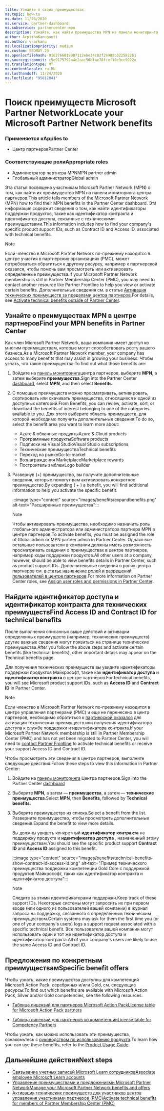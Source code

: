 ```yaml
---
title: Узнайте о своих преимуществах
ms.topic: how-to
ms.date: 11/23/2020
ms.service: partner-dashboard
ms.subservice: partnercenter-mpn
description: Узнайте, как найти преимущества MPN на панели мониторинга центра партнеров. Содержит сведения о том, как найти идентификатор доступа и идентификатор контракта для технических преимуществ.
author: ArpithaKanuganti
ms.author: v-arkanu
ms.localizationpriority: medium
ms.custom: SEOMAY.20
ms.openlocfilehash: 0162766018087112ebe34c82f29902b3225822b1
ms.sourcegitcommit: c5e9175792a4e2aac50bfae78fcef18e3cc9922a
ms.translationtype: MT
ms.contentlocale: ru-RU
ms.lasthandoff: 11/24/2020
ms.locfileid: "95812841"
---
```

# <a name="locate-your-microsoft-partner-network-benefits"></a><span data-ttu-id="e773a-104">Поиск преимуществ Microsoft Partner Network</span><span class="sxs-lookup"><span data-stu-id="e773a-104">Locate your Microsoft Partner Network benefits</span></span> 

### <a name="applies-to"></a><span data-ttu-id="e773a-105">Применяется к</span><span class="sxs-lookup"><span data-stu-id="e773a-105">Applies to</span></span>

- <span data-ttu-id="e773a-106">Центр партнеров</span><span class="sxs-lookup"><span data-stu-id="e773a-106">Partner Center</span></span>

### <a name="appropriate-roles"></a><span data-ttu-id="e773a-107">Соответствующие роли</span><span class="sxs-lookup"><span data-stu-id="e773a-107">Appropriate roles</span></span>

- <span data-ttu-id="e773a-108">Администратор партнера MPN</span><span class="sxs-lookup"><span data-stu-id="e773a-108">MPN partner admin</span></span>
- <span data-ttu-id="e773a-109">Глобальный администратор</span><span class="sxs-lookup"><span data-stu-id="e773a-109">Global admin</span></span>

<span data-ttu-id="e773a-110">Эта статья посвящена участникам Microsoft Partner Network (MPN) о том, как найти их преимущества MPN на панели мониторинга центра партнеров.</span><span class="sxs-lookup"><span data-stu-id="e773a-110">This article tells members of the Microsoft Partner Network (MPN) how to find their MPN benefits in the Partner Center dashboard.</span></span> <span data-ttu-id="e773a-111">Эта информация содержит сведения о том, как найти идентификаторы поддержки продуктов, такие как идентификатор контракта и идентификатор доступа, связанные с техническими преимуществами.</span><span class="sxs-lookup"><span data-stu-id="e773a-111">This information includes how to find your company's specific product support IDs, such as Contract ID and Access ID, associated with technical benefits.</span></span>

>[!NOTE]
> <span data-ttu-id="e773a-112">Если членство в Microsoft Partner Network по-прежнему находится в центре участия в партнерских организациях (PMC), может потребоваться обратиться к другому ресурсу, например к партнерской оказался, чтобы помочь вам просмотреть или активировать определенные преимущества.</span><span class="sxs-lookup"><span data-stu-id="e773a-112">If your Microsoft Partner Network membership is still in Partner Membership Center (PMC), you may need to contact another resource like Partner Frontline to help you view or activate certain benefits.</span></span> <span data-ttu-id="e773a-113">Дополнительные сведения см. в статье [Активация технических преимуществ за пределами центра партнеров](partner-membership-center-tech-benefits-activate.md).</span><span class="sxs-lookup"><span data-stu-id="e773a-113">For details, see [Activate technical benefits outside of Partner Center](partner-membership-center-tech-benefits-activate.md).</span></span>

## <a name="find-your-mpn-benefits-in-partner-center"></a><span data-ttu-id="e773a-114">Узнайте о преимуществах MPN в центре партнеров</span><span class="sxs-lookup"><span data-stu-id="e773a-114">Find your MPN benefits in Partner Center</span></span>

<span data-ttu-id="e773a-115">Как член Microsoft Partner Network, ваша компания имеет доступ ко многим преимуществам, которые могут способствовать росту вашего бизнеса.</span><span class="sxs-lookup"><span data-stu-id="e773a-115">As a Microsoft Partner Network member, your company has access to many benefits that may assist in growing your business.</span></span> <span data-ttu-id="e773a-116">Чтобы узнать, что такое преимущества:</span><span class="sxs-lookup"><span data-stu-id="e773a-116">To find out what those benefits are:</span></span>

1. <span data-ttu-id="e773a-117">Войдите на [панель мониторинга](https://partner.microsoft.com/dashboard/home)центра партнеров, выберите **MPN**, а затем выберите **преимущества**.</span><span class="sxs-lookup"><span data-stu-id="e773a-117">Sign into the Partner Center [dashboard](https://partner.microsoft.com/dashboard/home), select **MPN**, and then select **Benefits**.</span></span>

2. <span data-ttu-id="e773a-118">С помощью преимуществ можно просматривать, активировать, сортировать или скачивать преимущества, относящиеся к одной из доступных категорий.</span><span class="sxs-lookup"><span data-stu-id="e773a-118">From Benefits, you can review, activate, sort, or download the benefits of interest belonging to one of the categories available to you.</span></span> <span data-ttu-id="e773a-119">Для этого выберите область преимуществ, для которой необходимо получить дополнительные сведения:</span><span class="sxs-lookup"><span data-stu-id="e773a-119">To do so, select the benefit area you want to learn more about:</span></span>

   - <span data-ttu-id="e773a-120">Azure & облачные продукты</span><span class="sxs-lookup"><span data-stu-id="e773a-120">Azure & Cloud products</span></span>
   - <span data-ttu-id="e773a-121">Программные продукты</span><span class="sxs-lookup"><span data-stu-id="e773a-121">Software products</span></span>
   - <span data-ttu-id="e773a-122">Подписки на Visual Studio</span><span class="sxs-lookup"><span data-stu-id="e773a-122">Visual Studio subscriptions</span></span>
   - <span data-ttu-id="e773a-123">Технические преимущества</span><span class="sxs-lookup"><span data-stu-id="e773a-123">Technical benefits</span></span>
   - <span data-ttu-id="e773a-124">Переход на рынке</span><span class="sxs-lookup"><span data-stu-id="e773a-124">Go-to-market</span></span>
   - <span data-ttu-id="e773a-125">Вознаграждения Marketplace</span><span class="sxs-lookup"><span data-stu-id="e773a-125">Marketplace rewards</span></span>
   - <span data-ttu-id="e773a-126">Построитель эмблем</span><span class="sxs-lookup"><span data-stu-id="e773a-126">Logo builder</span></span>

3. <span data-ttu-id="e773a-127">Развернув (+) преимущество, вы получите дополнительные сведения, которые помогут вам активировать конкретное преимущество.</span><span class="sxs-lookup"><span data-stu-id="e773a-127">By expanding ( + ) a benefit, you will find additional information to help you activate the specific benefit.</span></span>

   :::image type="content" source="images/benefits/expandbenefits.png" alt-text="Расширенные преимущества":::

   > [!NOTE]
   > <span data-ttu-id="e773a-129">Чтобы активировать преимущества, необходимо назначить роль глобального администратора или администратора партнера MPN в центре партнеров.</span><span class="sxs-lookup"><span data-stu-id="e773a-129">To activate benefits, you must be assigned the role of Global admin or MPN partner admin in Partner Center.</span></span> <span data-ttu-id="e773a-130">Однако все остальные пользователи в компании должны иметь возможность просматривать сведения о преимуществах в центре партнеров, например коды поддержки продуктов.</span><span class="sxs-lookup"><span data-stu-id="e773a-130">All other users at a company, however, should be able to view benefits details in Partner Center, such as product support IDs.</span></span> <span data-ttu-id="e773a-131">Дополнительные сведения о ролях центра партнеров см. [в статье назначение ролей и разрешений пользователей в центре партнеров](permissions-overview.md).</span><span class="sxs-lookup"><span data-stu-id="e773a-131">For more information on Partner Center roles, see [Assign user roles and permissions in Partner Center](permissions-overview.md).</span></span>

## <a name="find-access-id-and-contract-id-for-technical-benefits"></a><span data-ttu-id="e773a-132">Найдите идентификатор доступа и идентификатор контракта для технических преимуществ</span><span class="sxs-lookup"><span data-stu-id="e773a-132">Find Access ID and Contract ID for technical benefits</span></span>

<span data-ttu-id="e773a-133">После выполнения описанных выше действий и активации определенных преимуществ (например, технических преимуществ) другие важные сведения могут появиться на странице технические преимущества.</span><span class="sxs-lookup"><span data-stu-id="e773a-133">After you follow the above steps and activate certain benefits (like technical benefits), other important details may appear on the Technical benefits page.</span></span>

<span data-ttu-id="e773a-134">Для получения технических преимуществ вы увидите идентификаторы поддержки продуктов Майкрософт, такие как **идентификатор доступа** и **идентификатор контракта** в центре партнеров.</span><span class="sxs-lookup"><span data-stu-id="e773a-134">For technical benefits, you will see Microsoft product support IDs, such as **Access ID** and **Contract ID** in Partner Center.</span></span>

>[!NOTE]
> <span data-ttu-id="e773a-135">Если членство в Microsoft Partner Network по-прежнему находится в центре управления партнерами (PMC) и еще не перенесено в центр партнеров, необходимо обратиться к [партнерской оказался](partner-membership-center-tech-benefits-activate.md) для активации технических преимуществ или получения идентификатора доступа к службе поддержки и идентификатора контракта.</span><span class="sxs-lookup"><span data-stu-id="e773a-135">If your Microsoft Partner Network membership is still in Partner Membership Center (PMC) and has not yet been migrated to Partner Center, you will need to [contact Partner Frontline](partner-membership-center-tech-benefits-activate.md) to activate technical benefits or receive your support Access ID and Contract ID.</span></span>

 <span data-ttu-id="e773a-136">Чтобы просмотреть эти сведения в центре партнеров, выполните следующие действия.</span><span class="sxs-lookup"><span data-stu-id="e773a-136">Follow these steps to view this information in Partner Center:</span></span>

1. <span data-ttu-id="e773a-137">Войдите на [панель мониторинга](https://partner.microsoft.com/dashboard/home) Центра партнеров.</span><span class="sxs-lookup"><span data-stu-id="e773a-137">Sign into the Partner Center [dashboard](https://partner.microsoft.com/dashboard/home)</span></span>

2. <span data-ttu-id="e773a-138">Выберите **MPN**, а затем — **преимущества**, а затем — **технические преимущества**.</span><span class="sxs-lookup"><span data-stu-id="e773a-138">Select **MPN**, then **Benefits**, followed by **Technical benefits**.</span></span>

3. <span data-ttu-id="e773a-139">Выберите преимущество из списка.</span><span class="sxs-lookup"><span data-stu-id="e773a-139">Select a benefit from the list.</span></span> <span data-ttu-id="e773a-140">Разверните преимущество, чтобы просмотреть дополнительные сведения.</span><span class="sxs-lookup"><span data-stu-id="e773a-140">Expand the benefit to view more details.</span></span> 

   <span data-ttu-id="e773a-141">Вы должны увидеть конкретный **идентификатор контракта** на поддержку продукта и **идентификатор доступа** , назначенный этому преимуществам.</span><span class="sxs-lookup"><span data-stu-id="e773a-141">You should see the specific product support **Contract ID** and **Access ID** assigned to this benefit.</span></span>  

   :::image type="content" source="images/benefits/technical-benefits-show-contract-id-access-id.png" alt-text="Пример технического преимущества поддержки компетенции Gold Core с поддержкой продуктов Майкрософт, таких как идентификатор контракта и идентификатор доступа":::

   > [!NOTE]
   > <span data-ttu-id="e773a-143">Следите за этими идентификаторами поддержки.</span><span class="sxs-lookup"><span data-stu-id="e773a-143">Keep track of these support IDs.</span></span> <span data-ttu-id="e773a-144">Некоторые системы могут запросить их при первом входе (или одного из пользователей вашей компании) в журнал запроса на поддержку, связанного с определенным техническим преимуществом.</span><span class="sxs-lookup"><span data-stu-id="e773a-144">Certain systems may ask for them the first time you (or one of your company's users) logs a support request associated with a specific technical benefit.</span></span> <span data-ttu-id="e773a-145">Все пользователи вашей компании могут использовать один и тот же идентификатор доступа и идентификатор контракта.</span><span class="sxs-lookup"><span data-stu-id="e773a-145">All of your company's users are likely to use the same Access ID and Contract ID.</span></span>

## <a name="specific-benefit-offers"></a><span data-ttu-id="e773a-146">Предложения по конкретным преимуществам</span><span class="sxs-lookup"><span data-stu-id="e773a-146">Specific benefit offers</span></span>

<span data-ttu-id="e773a-147">Чтобы узнать, какие преимущества доступны для компетенций Microsoft Action Pack, серебряных и/или Gold, см. следующие ресурсы:</span><span class="sxs-lookup"><span data-stu-id="e773a-147">To find out which benefits are available with Microsoft Action Pack, Silver and/or Gold competencies, see the following resources:</span></span>

- [<span data-ttu-id="e773a-148">Таблица лицензий для партнеров Microsoft Action Pack</span><span class="sxs-lookup"><span data-stu-id="e773a-148">License table for Microsoft Action Pack partners</span></span>](https://assetsprod.microsoft.com/en-us/microsoft-action-pack-license-table.pdf)

- [<span data-ttu-id="e773a-149">Таблица лицензий для партнеров по компетенции</span><span class="sxs-lookup"><span data-stu-id="e773a-149">License table for Competency Partners</span></span>](https://assetsprod.microsoft.com/mpn-maps-software-iur-competency-license-table.docx)

<span data-ttu-id="e773a-150">Чтобы узнать, как можно использовать эти преимущества, ознакомьтесь с [руководством по использованию продукта](https://assets.microsoft.com/MPN-MAPS-Product-Usage-Guide.pdf).</span><span class="sxs-lookup"><span data-stu-id="e773a-150">To learn how you can use these benefits,  refer to the [Product Usage Guide](https://assets.microsoft.com/MPN-MAPS-Product-Usage-Guide.pdf).</span></span>

## <a name="next-steps"></a><span data-ttu-id="e773a-151">Дальнейшие действия</span><span class="sxs-lookup"><span data-stu-id="e773a-151">Next steps</span></span>

- [<span data-ttu-id="e773a-152">Связывание учетных записей Microsoft Learn сотрудников</span><span class="sxs-lookup"><span data-stu-id="e773a-152">Associate employee Microsoft Learn accounts</span></span>](ms-learn-associate.md)
- [<span data-ttu-id="e773a-153">Управление преимуществами и предложениями Microsoft Partner Network</span><span class="sxs-lookup"><span data-stu-id="e773a-153">Manage your Microsoft Partner Network benefits and offers</span></span>](manage-your-partner-network-benefits.md)
- [<span data-ttu-id="e773a-154">Активация технических преимуществ для участников центра управления участниками партнеров (PMC)</span><span class="sxs-lookup"><span data-stu-id="e773a-154">Activate technical benefits for members of Partner Membership Center (PMC)</span></span>](partner-membership-center-tech-benefits-activate.md)